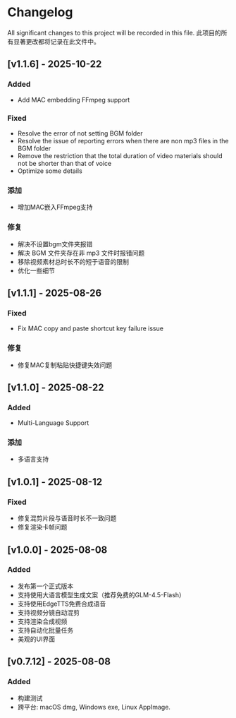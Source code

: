 # Changelog
All significant changes to this project will be recorded in this file.
此项目的所有显著更改都将记录在此文件中。

## [v1.1.6] - 2025-10-22
### Added
- Add MAC embedding FFmpeg support
### Fixed
- Resolve the error of not setting BGM folder
- Resolve the issue of reporting errors when there are non mp3 files in the BGM folder
- Remove the restriction that the total duration of video materials should not be shorter than that of voice
- Optimize some details
### 添加
- 增加MAC嵌入FFmpeg支持
### 修复
- 解决不设置bgm文件夹报错
- 解决 BGM 文件夹存在非 mp3 文件时报错问题
- 移除视频素材总时长不的短于语音的限制
- 优化一些细节


## [v1.1.1] - 2025-08-26
### Fixed
- Fix MAC copy and paste shortcut key failure issue
### 修复
- 修复MAC复制粘贴快捷键失效问题

## [v1.1.0] - 2025-08-22
### Added
- Multi-Language Support
### 添加
- 多语言支持

## [v1.0.1] - 2025-08-12
### Fixed
- 修复混剪片段与语音时长不一致问题
- 修复渲染卡帧问题

## [v1.0.0] - 2025-08-08
### Added
- 发布第一个正式版本
- 支持使用大语言模型生成文案（推荐免费的GLM-4.5-Flash）
- 支持使用EdgeTTS免费合成语音
- 支持视频分镜自动混剪
- 支持渲染合成视频
- 支持自动化批量任务
- 美观的UI界面

## [v0.7.12] - 2025-08-08
### Added
- 构建测试
- 跨平台: macOS dmg, Windows exe, Linux AppImage.
